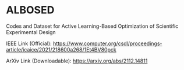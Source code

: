# ALBOSED
Codes and Dataset for Active Learning-Based Optimization of Scientific Experimental Design

IEEE Link (Official): https://www.computer.org/csdl/proceedings-article/icaice/2021/218600a268/1Et4BV80pck

ArXiv Link (Downloadable): https://arxiv.org/abs/2112.14811
